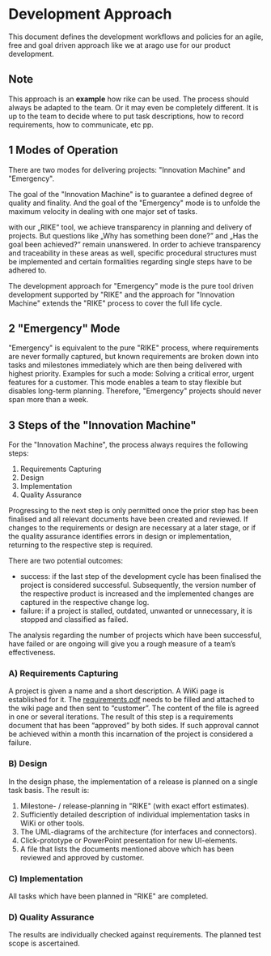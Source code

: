 # Development Approach

This document defines the development workflows and policies for an agile, free and goal driven approach like we at arago use for our product development. 

## Note

This approach is an **example** how rike can be used. The process should always be adapted to the team. Or it may even be completely different. It is up to the team to decide where to put task descriptions, how to record requirements, how to communicate, etc pp.


## 1 Modes of Operation

There are two modes for delivering projects: "Innovation Machine" and "Emergency".

The goal of the "Innovation Machine" is to guarantee a defined degree of quality and finality. And the goal of the "Emergency" mode is to unfolde the maximum velocity in dealing with one major set of tasks. 

with our „RIKE“ tool, we achieve transparency in planning and delivery of projects. But questions like „Why has something been done?” and „Has the goal been achieved?“ remain unanswered. In order to achieve transparency and traceability in these areas as well, specific procedural structures must be implemented and certain formalities regarding single steps have to be adhered to.

The development approach for "Emergency" mode is the pure tool driven development supported by "RIKE" and the approach for "Innovation Machine" extends the "RIKE" process to cover the full life cycle. 

## 2 "Emergency" Mode 

"Emergency" is equivalent to the pure "RIKE" process, where requirements are never formally captured, but known requirements are broken down into tasks and milestones immediately which are then being delivered with highest priority. 
Examples for such a mode: Solving a critical error, urgent features for a customer. 
This mode enables a team to stay flexible but disables long-term planning. Therefore, "Emergency" projects should never span more than a week.

## 3 Steps of the "Innovation Machine"

For the "Innovation Machine", the process always requires the following steps:

1. Requirements Capturing
1. Design
1. Implementation
1. Quality Assurance

Progressing to the next step is only permitted once the prior step has been finalised and all relevant documents have been created and reviewed. If changes to the requirements or design are necessary at a later stage, or if the quality assurance identifies errors in design or implementation, returning to the respective step is required.

There are two potential outcomes:

+ success: 
if the last step of the development cycle has been finalised the project is considered successful. Subsequently, the version number of the respective product is increased and the implemented changes are captured in the respective change log.
+ failure: 
if a project is stalled, outdated, unwanted or unnecessary, it is stopped and classified as failed.

The analysis regarding the number of projects which have been successful, have failed or are ongoing will give you a rough measure of a team’s effectiveness.

### A) Requirements Capturing
A project is given a name and a short description. A WiKi page is established for it. The [requirements.pdf](https://raw.github.com/arago/rike/master/requirements.pdf) needs to be filled and attached to the wiki page and then sent to “customer”. The content of the file is agreed in one or several iterations. The result of this step is a requirements document that has been “approved” by both sides. If such approval cannot be achieved within a month this incarnation of the project is considered a failure. 

### B) Design
In the design phase, the implementation of a release is planned on a single task basis. The result is:

1. Milestone- / release-planning in "RIKE" (with exact effort estimates).
2. Sufficiently detailed description of individual implementation tasks in WiKi or other tools.
3. The UML-diagrams of the architecture (for interfaces and connectors).
4. Click-prototype or PowerPoint presentation for new UI-elements.
5. A file that lists the documents mentioned above which has been reviewed and approved by customer.

### C) Implementation
All tasks which have been planned in "RIKE" are completed.

### D) Quality Assurance
The results are individually checked against requirements. The planned test scope is ascertained.